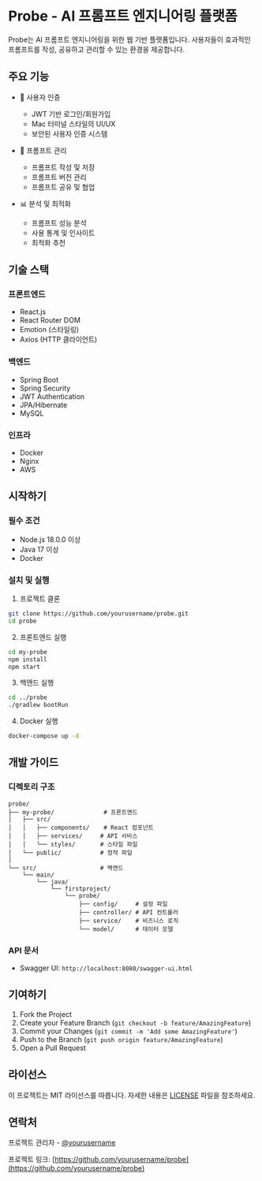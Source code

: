 # Probe - AI 프롬프트 엔지니어링 플랫폼

Probe는 AI 프롬프트 엔지니어링을 위한 웹 기반 플랫폼입니다. 사용자들이 효과적인 프롬프트를 작성, 공유하고 관리할 수 있는 환경을 제공합니다.

## 주요 기능

- 🔐 사용자 인증
  - JWT 기반 로그인/회원가입
  - Mac 터미널 스타일의 UI/UX
  - 보안된 사용자 인증 시스템

- 🤖 프롬프트 관리
  - 프롬프트 작성 및 저장
  - 프롬프트 버전 관리
  - 프롬프트 공유 및 협업

- 📊 분석 및 최적화
  - 프롬프트 성능 분석
  - 사용 통계 및 인사이트
  - 최적화 추천

## 기술 스택

### 프론트엔드
- React.js
- React Router DOM
- Emotion (스타일링)
- Axios (HTTP 클라이언트)

### 백엔드
- Spring Boot
- Spring Security
- JWT Authentication
- JPA/Hibernate
- MySQL

### 인프라
- Docker
- Nginx
- AWS

## 시작하기

### 필수 조건
- Node.js 18.0.0 이상
- Java 17 이상
- Docker

### 설치 및 실행

1. 프로젝트 클론
```bash
git clone https://github.com/yourusername/probe.git
cd probe
```

2. 프론트엔드 실행
```bash
cd my-probe
npm install
npm start
```

3. 백엔드 실행
```bash
cd ../probe
./gradlew bootRun
```

4. Docker 실행
```bash
docker-compose up -d
```

## 개발 가이드

### 디렉토리 구조
```
probe/
├── my-probe/              # 프론트엔드
│   ├── src/
│   │   ├── components/    # React 컴포넌트
│   │   ├── services/     # API 서비스
│   │   └── styles/       # 스타일 파일
│   └── public/           # 정적 파일
│
└── src/                  # 백엔드
    └── main/
        └── java/
            └── firstproject/
                └── probe/
                    ├── config/     # 설정 파일
                    ├── controller/ # API 컨트롤러
                    ├── service/    # 비즈니스 로직
                    └── model/      # 데이터 모델
```

### API 문서
- Swagger UI: `http://localhost:8080/swagger-ui.html`

## 기여하기

1. Fork the Project
2. Create your Feature Branch (`git checkout -b feature/AmazingFeature`)
3. Commit your Changes (`git commit -m 'Add some AmazingFeature'`)
4. Push to the Branch (`git push origin feature/AmazingFeature`)
5. Open a Pull Request

## 라이선스

이 프로젝트는 MIT 라이선스를 따릅니다. 자세한 내용은 [LICENSE](LICENSE) 파일을 참조하세요.

## 연락처

프로젝트 관리자 - [@yourusername](https://github.com/yourusername)

프로젝트 링크: [https://github.com/yourusername/probe](https://github.com/yourusername/probe)
